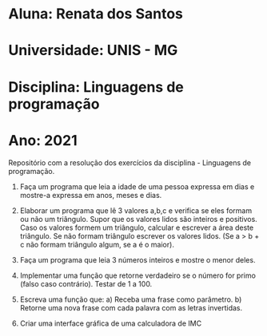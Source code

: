 # Aluna: Renata dos Santos
# Universidade: UNIS - MG                     
# Disciplina: Linguagens de programação       
# Ano: 2021 

Repositório com a resolução dos exercícios da disciplina - Linguagens de programação.



1) Faça um programa que leia a idade de uma pessoa expressa em dias e
mostre-a expressa em anos, meses e dias.

2) Elaborar um programa que lê 3 valores a,b,c e verifica se eles formam
ou não um triângulo. Supor que os valores lidos são inteiros e positivos. Caso
os valores formem um triângulo, calcular e escrever a área deste triângulo. Se
não formam triângulo escrever os valores lidos. (Se a > b + c não formam
triângulo algum, se a é o maior).

3) Faça um programa que leia 3 números inteiros e mostre o menor deles.

4) Implementar uma função que retorne verdadeiro se o número for primo
(falso caso contrário). Testar de 1 a 100.
 
5) Escreva uma função que:
a) Receba uma frase como parâmetro.
b) Retorne uma nova frase com cada palavra com as letras invertidas.

6) Criar uma interface gráfica de uma calculadora de IMC
